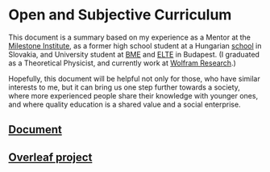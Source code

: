 # Open and Subjective Curriculum

This document is a summary based on my experience as a Mentor at the [Milestone Institute](https://milestone-institute.org/), as a former high school student at a Hungarian [school](http://selye.gartproject.com/) in Slovakia, and University student at [BME](https://www.bme.hu/?language=en) and [ELTE](https://www.elte.hu/en/) in Budapest. (I graduated as a Theoretical Physicist, and currently work at [Wolfram Research](https://www.wolfram.com/).)

Hopefully, this document will be helpful not only for those, who have similar interests to me, but it can bring us one step further towards a society, where more experienced people share their knowledge with younger ones, and where quality education is a shared value and a social enterprise.

## [Document](https://raw.githubusercontent.com/Konczer/OpenCurriculum/main/Open_Curriculum_and_Mentoring.pdf)

## [Overleaf project](https://www.overleaf.com/read/vjhvckyttxxx)
